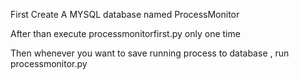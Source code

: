 First Create A MYSQL database named ProcessMonitor


After than execute processmonitorfirst.py only one time


Then whenever you want to save running process to database , run processmonitor.py
